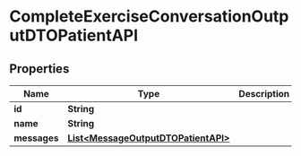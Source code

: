 

# CompleteExerciseConversationOutputDTOPatientAPI


## Properties

| Name | Type | Description | Notes |
|------------ | ------------- | ------------- | -------------|
|**id** | **String** |  |  [optional] |
|**name** | **String** |  |  [optional] |
|**messages** | [**List&lt;MessageOutputDTOPatientAPI&gt;**](MessageOutputDTOPatientAPI.md) |  |  [optional] |



